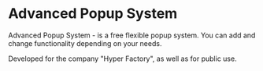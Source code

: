 # Advanced Popup System

Advanced Popup System - is a free flexible popup system. You can add and change functionality depending on your needs.

Developed for the company "Hyper Factory", as well as for public use.

